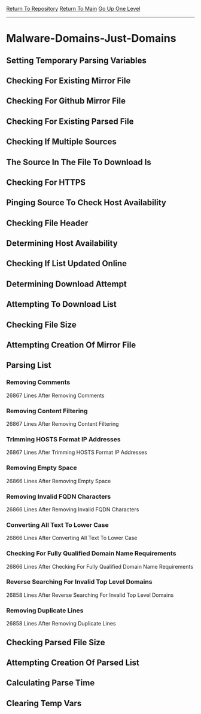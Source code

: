 [Return To Repository](https://github.com/deathbybandaid/piholeparser/)
[Return To Main](https://github.com/deathbybandaid/piholeparser/blob/master/RecentRunLogs/Mainlog.md)
[Go Up One Level](https://github.com/deathbybandaid/piholeparser/blob/master/RecentRunLogs/TopLevelScripts/30-Processing-External-Blacklists.md)
____________________________________
# Malware-Domains-Just-Domains
## Setting Temporary Parsing Variables
## Checking For Existing Mirror File
## Checking For Github Mirror File
## Checking For Existing Parsed File
## Checking If Multiple Sources
## The Source In The File To Download Is
## Checking For HTTPS
## Pinging Source To Check Host Availability
## Checking File Header
## Determining Host Availability
## Checking If List Updated Online
## Determining Download Attempt
## Attempting To Download List
## Checking File Size
## Attempting Creation Of Mirror File
## Parsing List
### Removing Comments
26867 Lines After Removing Comments
### Removing Content Filtering
26867 Lines After Removing Content Filtering
### Trimming HOSTS Format IP Addresses
26867 Lines After Trimming HOSTS Format IP Addresses
### Removing Empty Space
26866 Lines After Removing Empty Space
### Removing Invalid FQDN Characters
26866 Lines After Removing Invalid FQDN Characters
### Converting All Text To Lower Case
26866 Lines After Converting All Text To Lower Case
### Checking For Fully Qualified Domain Name Requirements
26866 Lines After Checking For Fully Qualified Domain Name Requirements
### Reverse Searching For Invalid Top Level Domains
26858 Lines After Reverse Searching For Invalid Top Level Domains
### Removing Duplicate Lines
26858 Lines After Removing Duplicate Lines
## Checking Parsed File Size
## Attempting Creation Of Parsed List
## Calculating Parse Time
## Clearing Temp Vars
